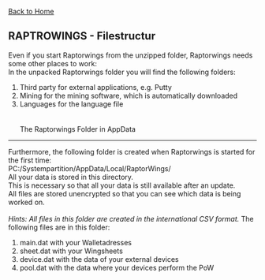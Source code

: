 [Back to Home](../index.md)<br />

RAPTROWINGS - Filestructur                           
----------------------------
Even if you start Raptorwings from the unzipped folder, Raptorwings needs some other places to work:<br />
In the unpacked Raptorwings folder you will find the following folders:<br />
1. Third party for external applications, e.g. Putty<br />
2. Mining for the mining software, which is automatically downloaded<br />
3. Languages for the language file<br />
<br /><br />
The Raptorwings Folder in AppData
---------------------------------

Furthermore, the following folder is created when Raptorwings is started for the first time:<br />
PC:/Systempartition/AppData/Local/RaptorWings/<br />
All your data is stored in this directory.<br />
This is necessary so that all your data is still available after an update.<br />
All files are stored unencrypted so that you can see which data is being worked on.<br />
<br />
*Hints: All files in this folder are created in the international CSV format.*
The following files are in this folder:
1. main.dat with your Walletadresses
2. sheet.dat with your Wingsheets
3. device.dat with the data of your external devices
4. pool.dat with the data where your devices perform the PoW
<br />
